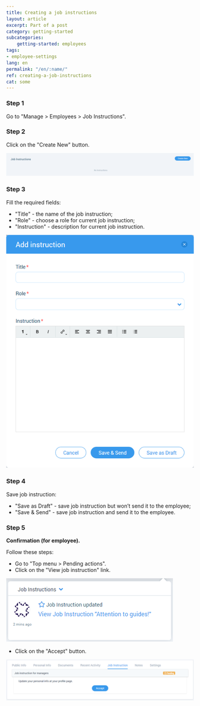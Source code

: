 ```yaml
---
title: Creating a job instructions
layout: article
excerpt: Part of a post
category: getting-started
subcategories:
    getting-started: employees
tags:
- employee-settings
lang: en
permalink: "/en/:name/"
ref: creating-a-job-instructions
cat: some
---
```


### **Step 1**

Go to "Manage > Employees > Job Instructions".

### **Step 2**

Click on the "Create New" button.

![Creating_a_job_instruction1](/assets/images/creating_a_job_instruction1.png)

### **Step 3**

Fill the required fields:
- "Title" - the name of the job instruction;
- "Role" - choose a role for current job instruction;
- "Instruction" - description for current job instruction.

![Creating_a_job_instruction2](/assets/images/creating_a_job_instruction2.png)

### **Step 4**

Save job instruction:
- "Save as Draft" - save job instruction but won’t send it to the employee;
- "Save & Send" - save job instruction and send it to the employee.

### **Step 5**

**Confirmation (for employee).**

Follow these steps:
- Go to "Top menu > Pending actions".
- Click on the "View job instruction" link.

![Creating_a_job_instruction3](/assets/images/creating_a_job_instruction3.png)

- Click on the "Accept" button.

![Job_instruction_requests2](/assets/images/job_instruction_requests2.png)

